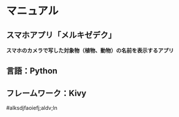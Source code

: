 # マニュアル
## スマホアプリ「メルキゼデク」
**スマホのカメラで写した対象物（植物、動物）の名前を表示するアプリ**

## 言語：Python
## フレームワーク：Kivy

#alksdjfaoiefj;aldv;ln